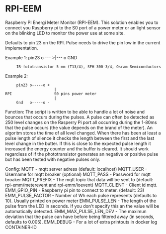RPI-EEM
=======

Raspberry PI Energi Meter Monitor (RPI-EEM). This solution enables you to connect you Raspberry pi to the S0 port of a power meter or an light sensor on the blinking LED to monitor the power use at some site.

Defaults to pin 23 on the RPI. Pulse needs to drive the pin low in the current implementation. 

Example 1: pin23 o --- >|--- o GND
                
         IR-fototransistor 5 mm (T13/4), SFH 300-3/4, Osram Semiconductors
         
Example 2:  
         
         pin23 o-----o +
                          | 
    RPI                   S0 pins power meter
                          |
         Gnd   o-----o - 
         
Function: The script is written to be able to handle a lot of noise and bounces that occurs during the pulses. A pulse can often be detected as 250 level changes on the Rasperry Pi port all occurring during the 1-80ms that the pulse occurs (the value depends on the brand of the meter). An algoritm stores the time of all level changed. When there has been at least a pulse length of silence it checks the length between the first and the last level change in the butter. If this is close to the expected pulse length it increased the energy counter and the buffer is cleared. It should work regardless of if the phototransistor generates an negative or positive pulse but has been tested with negative pulses only.

  Config:
  MQTT - mqtt server adress (default: localhost)
  MQTT_USER - Username for mqtt broaker (optional)
  MQTT_PASS - Password for mqtt broaker
  MQTT_PREFIX - The mqtt topic that data will be sent to (default: rpi-emm/meterevent and rpi-emm/ioevent)
  MQTT_CLIENT - Client id mqtt.
  EMM_GPIO_PIN - Raspberry pi pin to connect to meter. (default: 23)
  EMM_PULSE_FACTOR - Number of Wh each pulse represents (defaults to 10). Usually printed on power meter
  EMM_PULSE_LEN - The length of the pulse from the LED in seconds. If you don't specify this an the value will be automatically detected.
  EMM_MAX_PULSE_LEN_DEV - The maximun deviation that the pulse can have before being filtered away (in seconds, defaults to 0.005).
  EMM_DEBUG - For a lot of extra printouts in docker log CONTAINER-ID
